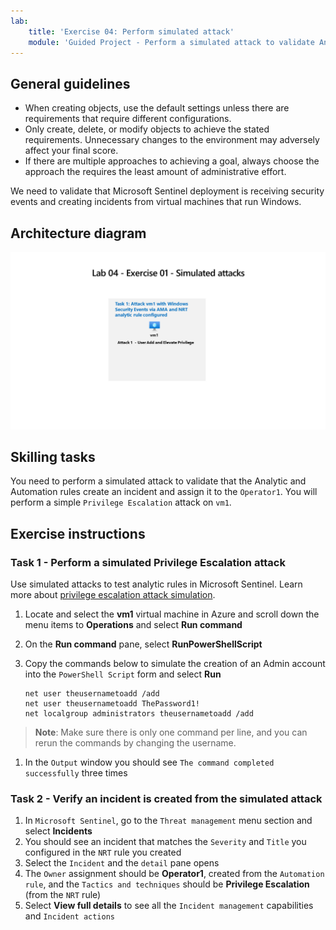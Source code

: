 ```yaml
---
lab:
    title: 'Exercise 04: Perform simulated attack'
    module: 'Guided Project - Perform a simulated attack to validate Analytic and Automation rules'
---
```


## General guidelines

- When creating objects, use the default settings unless there are requirements that require different configurations.
- Only create, delete, or modify objects to achieve the stated requirements. Unnecessary changes to the environment may adversely affect your final score.
- If there are multiple approaches to achieving a goal, always choose the approach the requires the least amount of administrative effort.

We need to validate that Microsoft Sentinel deployment is receiving security events and creating incidents from virtual machines that run Windows.

## Architecture diagram

![Diagram of simulated attack ](../Media/apl-5001-lab-diagrams-lab04.png)

## Skilling tasks

You need to perform a simulated attack to validate that the Analytic and Automation rules create an incident and assign it to the `Operator1`. You will perform a simple `Privilege Escalation` attack on `vm1`.

## Exercise instructions

### Task 1 - Perform a simulated Privilege Escalation attack

Use simulated attacks to test analytic rules in Microsoft Sentinel. Learn more about [privilege escalation attack simulation](https://github.com/redcanaryco/atomic-red-team/blob/master/atomics/T1078.003/T1078.003.md).

1. Locate and select the **vm1** virtual machine in Azure and scroll down the menu items to **Operations** and select **Run command**
1. On the **Run command** pane, select **RunPowerShellScript**
1. Copy the commands below to simulate the creation of an Admin account into the `PowerShell Script` form and select **Run**

    ```CommandPrompt
    net user theusernametoadd /add
    net user theusernametoadd ThePassword1!
    net localgroup administrators theusernametoadd /add
    ```

>**Note**: Make sure there is only one command per line, and you can rerun the commands by changing the username.

1. In the `Output` window you should see `The command completed successfully` three times

### Task 2 - Verify an incident is created from the simulated attack

1. In `Microsoft Sentinel`, go to the `Threat management` menu section and select **Incidents**
1. You should see an incident that matches the `Severity` and `Title` you configured in the `NRT` rule you created
1. Select the `Incident` and the `detail` pane opens
1. The `Owner` assignment should be **Operator1**, created from the `Automation rule`, and the `Tactics and techniques` should be **Privilege Escalation** (from the `NRT` rule)
1. Select **View full details** to see all the `Incident management` capabilities and `Incident actions`
